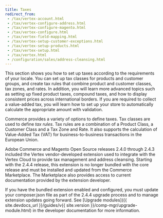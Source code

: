 ```yaml
---
title: Taxes
redirect_from:
 - /tax/vertex-account.html
 - /tax/vertex-configure-address.html
 - /tax/vertex-configure-magento.html
 - /tax/vertex-configure.html
 - /tax/vertex-field-mapping.html
 - /tax/vertex-setup-customer-exceptions.html
 - /tax/vertex-setup-products.html
 - /tax/vertex-setup.html
 - /tax/vertex.html
 - /configuration/sales/address-cleansing.html
---
```


This section shows you how to set up taxes according to the requirements of your locale. You can set up tax classes for products and customer groups, and create tax rules that combine product and customer classes, tax zones, and rates. In addition, you will learn more advanced topics such as setting up fixed product taxes, compound taxes, and how to display consistent prices across international borders. If you are required to collect a value-added tax, you will learn how to set up your store to automatically calculate the appropriate amount with validation.

Commerce provides a variety of options to define taxes. Tax classes are used to define _tax rules_. Tax rules are a combination of a Product Class, a Customer Class and a Tax Zone and Rate. It also supports the calculation of Value-Added Tax (VAT) for business-to-business transactions in the European Union.

<div class="bs-callout-info" markdown="1">
Adobe Commerce and Magento Open Source releases 2.4.0 through 2.4.3 included the Vertex vendor-developed extension used to integrate with the Vertex Cloud to provide tax management and address cleansing. Starting with the 2.4.4 release, this extension is no longer bundled with the core release and must be installed and updated from the Commerce Marketplace. The Marketplace also provides access to current documentation provided by the extension developer.

If you have the bundled extension enabled and configured, you must update your composer.json file as part of the 2.4.4 upgrade process and to manage extension updates going forward. See [Upgrade modules]({{ site.devdocs_url }}/guides/v{{ site.version }}/comp-mgr/upgrade-module.html) in the developer documentation for more information.
</div>

